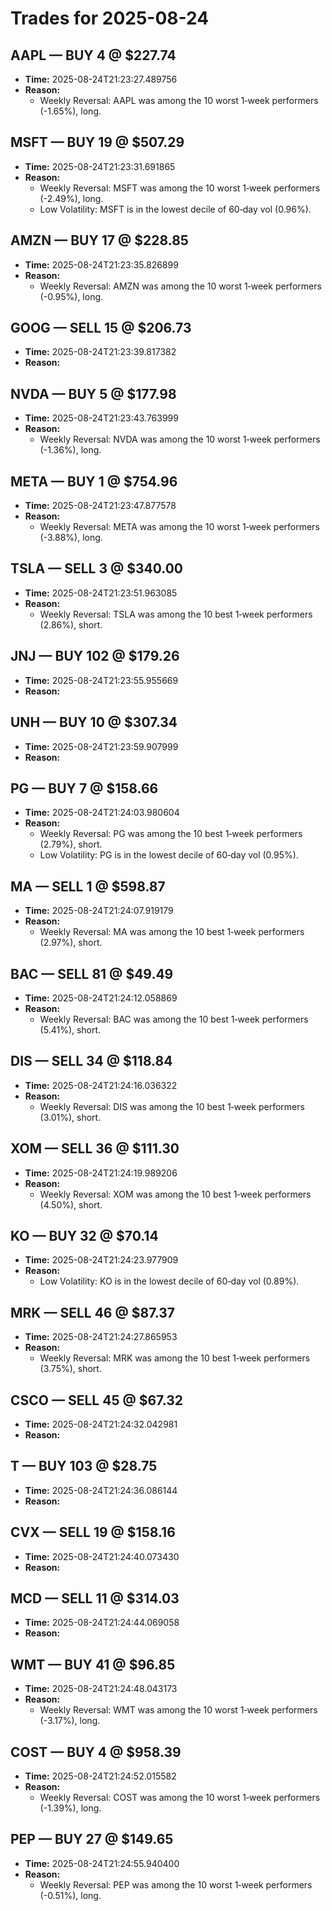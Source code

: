 # Trades for 2025-08-24

## AAPL — BUY 4 @ $227.74
- **Time:** 2025-08-24T21:23:27.489756
- **Reason:**
  - Weekly Reversal: AAPL was among the 10 worst 1‑week performers (-1.65%), long.

## MSFT — BUY 19 @ $507.29
- **Time:** 2025-08-24T21:23:31.691865
- **Reason:**
  - Weekly Reversal: MSFT was among the 10 worst 1‑week performers (-2.49%), long.
  - Low Volatility: MSFT is in the lowest decile of 60‑day vol (0.96%).

## AMZN — BUY 17 @ $228.85
- **Time:** 2025-08-24T21:23:35.826899
- **Reason:**
  - Weekly Reversal: AMZN was among the 10 worst 1‑week performers (-0.95%), long.

## GOOG — SELL 15 @ $206.73
- **Time:** 2025-08-24T21:23:39.817382
- **Reason:**

## NVDA — BUY 5 @ $177.98
- **Time:** 2025-08-24T21:23:43.763999
- **Reason:**
  - Weekly Reversal: NVDA was among the 10 worst 1‑week performers (-1.36%), long.

## META — BUY 1 @ $754.96
- **Time:** 2025-08-24T21:23:47.877578
- **Reason:**
  - Weekly Reversal: META was among the 10 worst 1‑week performers (-3.88%), long.

## TSLA — SELL 3 @ $340.00
- **Time:** 2025-08-24T21:23:51.963085
- **Reason:**
  - Weekly Reversal: TSLA was among the 10 best 1‑week performers (2.86%), short.

## JNJ — BUY 102 @ $179.26
- **Time:** 2025-08-24T21:23:55.955669
- **Reason:**

## UNH — BUY 10 @ $307.34
- **Time:** 2025-08-24T21:23:59.907999
- **Reason:**

## PG — BUY 7 @ $158.66
- **Time:** 2025-08-24T21:24:03.980604
- **Reason:**
  - Weekly Reversal: PG was among the 10 best 1‑week performers (2.79%), short.
  - Low Volatility: PG is in the lowest decile of 60‑day vol (0.95%).

## MA — SELL 1 @ $598.87
- **Time:** 2025-08-24T21:24:07.919179
- **Reason:**
  - Weekly Reversal: MA was among the 10 best 1‑week performers (2.97%), short.

## BAC — SELL 81 @ $49.49
- **Time:** 2025-08-24T21:24:12.058869
- **Reason:**
  - Weekly Reversal: BAC was among the 10 best 1‑week performers (5.41%), short.

## DIS — SELL 34 @ $118.84
- **Time:** 2025-08-24T21:24:16.036322
- **Reason:**
  - Weekly Reversal: DIS was among the 10 best 1‑week performers (3.01%), short.

## XOM — SELL 36 @ $111.30
- **Time:** 2025-08-24T21:24:19.989206
- **Reason:**
  - Weekly Reversal: XOM was among the 10 best 1‑week performers (4.50%), short.

## KO — BUY 32 @ $70.14
- **Time:** 2025-08-24T21:24:23.977909
- **Reason:**
  - Low Volatility: KO is in the lowest decile of 60‑day vol (0.89%).

## MRK — SELL 46 @ $87.37
- **Time:** 2025-08-24T21:24:27.865953
- **Reason:**
  - Weekly Reversal: MRK was among the 10 best 1‑week performers (3.75%), short.

## CSCO — SELL 45 @ $67.32
- **Time:** 2025-08-24T21:24:32.042981
- **Reason:**

## T — BUY 103 @ $28.75
- **Time:** 2025-08-24T21:24:36.086144
- **Reason:**

## CVX — SELL 19 @ $158.16
- **Time:** 2025-08-24T21:24:40.073430
- **Reason:**

## MCD — SELL 11 @ $314.03
- **Time:** 2025-08-24T21:24:44.069058
- **Reason:**

## WMT — BUY 41 @ $96.85
- **Time:** 2025-08-24T21:24:48.043173
- **Reason:**
  - Weekly Reversal: WMT was among the 10 worst 1‑week performers (-3.17%), long.

## COST — BUY 4 @ $958.39
- **Time:** 2025-08-24T21:24:52.015582
- **Reason:**
  - Weekly Reversal: COST was among the 10 worst 1‑week performers (-1.39%), long.

## PEP — BUY 27 @ $149.65
- **Time:** 2025-08-24T21:24:55.940400
- **Reason:**
  - Weekly Reversal: PEP was among the 10 worst 1‑week performers (-0.51%), long.

